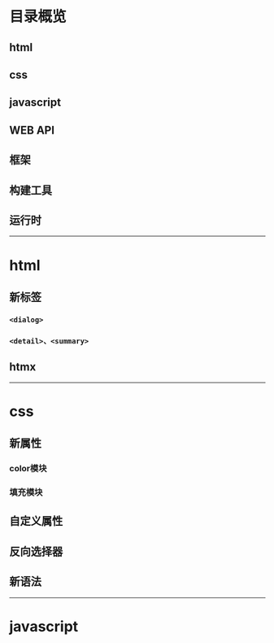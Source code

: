 # 目录概览
## html
## css
## javascript
## WEB API
## 框架
## 构建工具
## 运行时
---
# html
## 新标签
### `<dialog>`
### `<detail>、<summary>`
## htmx

---
# css
## 新属性
### color模块
### 填充模块
## 自定义属性
## 反向选择器
## 新语法
---
# javascript
## 
